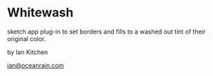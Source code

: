 # Whitewash
sketch app plug-in to set borders and fills to a washed out tint of their original color.

by Ian Kitchen

ian@oceanrain.com
